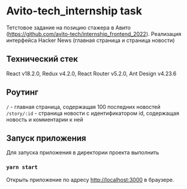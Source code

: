 # Avito-tech_internship task

 Тетстовое задание на позицию стажера в Авито (https://github.com/avito-tech/internship_frontend_2022). Реализация интерфейса Hacker News (главная страница и страница новости)

## Технический стек

React v18.2.0, Redux v4.2.0, React Router v5.2.0, Ant Design v4.23.6

## Роутинг

`/` - главная страница, содержащая 100 последних новостей<br>
`/story/:id` - страница новости c идентификатором id, содержащая новость и комментарии к ней

## Запуск приложения

Для запуска приложения в директории проекта выполнить

### `yarn start`

Открыть приложение по адресу [http://localhost:3000](http://localhost:3000) в браузере.

